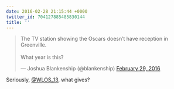```yaml
---
date: 2016-02-28 21:15:44 +0000
twitter_id: 704127885485830144
title: ''
---
```


<blockquote class="twitter-tweet"><p lang="en" dir="ltr">The TV station showing the Oscars doesn’t have reception in Greenville. <br><br>What year is this?</p>&mdash; Joshua Blankenship (@blankenship) <a href="https://twitter.com/blankenship/status/704122209439248386?ref_src=twsrc%5Etfw">February 29, 2016</a></blockquote>
<script async src="https://platform.twitter.com/widgets.js" charset="utf-8"></script>

Seriously, [@WLOS_13](https://twitter.com/WLOS_13), what gives? 
